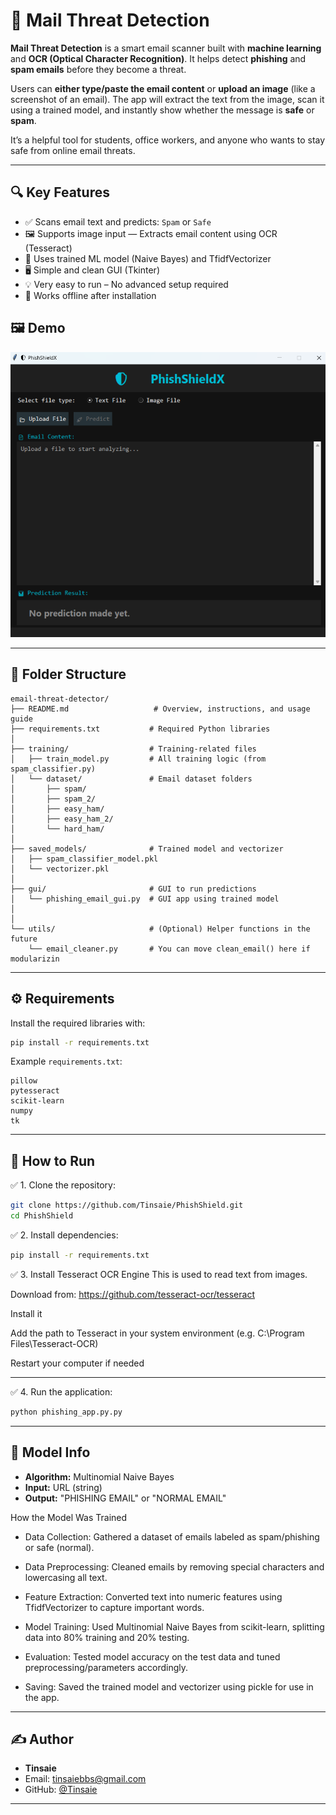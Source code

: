 # 📧 Mail Threat Detection

**Mail Threat Detection** is a smart email scanner built with **machine learning** and **OCR (Optical Character Recognition)**. It helps detect **phishing** and **spam emails** before they become a threat.

Users can **either type/paste the email content** or **upload an image** (like a screenshot of an email). The app will extract the text from the image, scan it using a trained model, and instantly show whether the message is **safe** or **spam**.

It’s a helpful tool for students, office workers, and anyone who wants to stay safe from online email threats.

---

## 🔍 Key Features

- ✅ Scans email text and predicts: `Spam` or `Safe`
- 🖼️ Supports image input — Extracts email content using OCR (Tesseract)
- 🧠 Uses trained ML model (Naive Bayes) and TfidfVectorizer
- 🖥️ Simple and clean GUI (Tkinter)
- 💡 Very easy to run – No advanced setup required
- 🔐 Works offline after installation
## 🖼️ Demo

![App Screenshot](UI.png)

---

## 📁 Folder Structure

```
email-threat-detector/
├── README.md                   # Overview, instructions, and usage guide
├── requirements.txt           # Required Python libraries
│
├── training/                  # Training-related files
│   ├── train_model.py         # All training logic (from spam_classifier.py)
│   └── dataset/               # Email dataset folders
│       ├── spam/
│       ├── spam_2/
│       ├── easy_ham/
│       ├── easy_ham_2/
│       └── hard_ham/
│
├── saved_models/              # Trained model and vectorizer
│   ├── spam_classifier_model.pkl
│   └── vectorizer.pkl
│
├── gui/                       # GUI to run predictions
│   └── phishing_email_gui.py  # GUI app using trained model
│   
│
└── utils/                     # (Optional) Helper functions in the future
    └── email_cleaner.py       # You can move clean_email() here if modularizin
```

---

## ⚙️ Requirements

Install the required libraries with:

```bash
pip install -r requirements.txt
```

Example `requirements.txt`:

```
pillow
pytesseract
scikit-learn
numpy
tk
```

---

## 🚀 How to Run

✅ 1. Clone the repository:

```bash
git clone https://github.com/Tinsaie/PhishShield.git
cd PhishShield
```

✅ 2. Install dependencies:

```bash
pip install -r requirements.txt
```
✅ 3. Install Tesseract OCR Engine
This is used to read text from images.

Download from:
https://github.com/tesseract-ocr/tesseract

Install it

Add the path to Tesseract in your system environment (e.g. C:\Program Files\Tesseract-OCR)

Restart your computer if needed

---

✅ 4. Run the application:

```bash
python phishing_app.py.py
```

---

## 🧪 Model Info

- **Algorithm:** Multinomial Naive Bayes
- **Input:** URL (string)
- **Output:** "PHISHING EMAIL" or "NORMAL EMAIL"

How the Model Was Trained

- Data Collection: Gathered a dataset of emails labeled as spam/phishing or safe (normal).

- Data Preprocessing: Cleaned emails by removing special characters and lowercasing all text.

- Feature Extraction: Converted text into numeric features using TfidfVectorizer to capture important words.

- Model Training: Used Multinomial Naive Bayes from scikit-learn, splitting data into 80% training and 20% testing.

- Evaluation: Tested model accuracy on the test data and tuned preprocessing/parameters accordingly.

- Saving: Saved the trained model and vectorizer using pickle for use in the app.

---

## ✍️ Author

- **Tinsaie**
- Email: tinsaiebbs@gmail.com
- GitHub: [@Tinsaie](https://github.com/Tinsaie)

---

